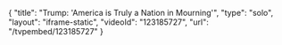 {
    "title": "Trump: 'America is Truly a Nation in Mourning'",
    "type": "solo",
    "layout": "iframe-static",
    "videoId": "123185727",
    "url": "\/tvpembed\/123185727"
}